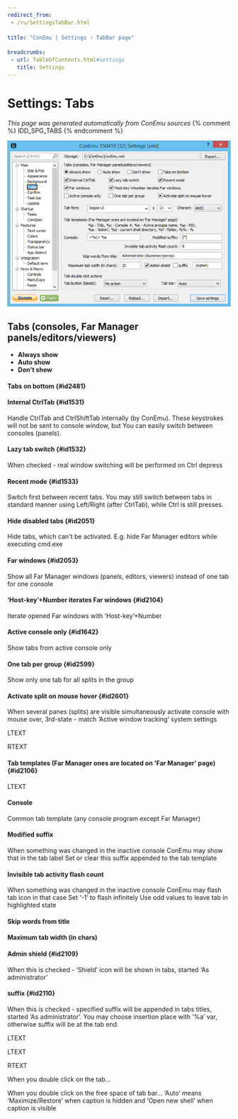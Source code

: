 ```yaml
---
redirect_from:
 - /ru/SettingsTabBar.html

title: "ConEmu | Settings › TabBar page"

breadcrumbs:
 - url: TableOfContents.html#settings
   title: Settings
---
```


# Settings: Tabs

*This page was generated automatically from ConEmu sources*
{% comment %} IDD_SPG_TABS {% endcomment %}

![ConEmu Settings: Tabs](/img/Settings-TabBar.png)



## Tabs (consoles, Far Manager panels/editors/viewers)




* **Always show**
* **Auto show**
* **Don't show**


#### Tabs on bottom  {#id2481}


#### Internal CtrlTab  {#id1531}
Handle CtrlTab and CtrlShiftTab internally (by ConEmu). These keystrokes will not be sent to console window, but You can easily switch between consoles (panels).

#### Lazy tab switch  {#id1532}
When checked - real window switching will be performed on Ctrl depress

#### Recent mode  {#id1533}
Switch first between recent tabs. You may still switch between tabs in standard manner using Left/Right (after CtrlTab), while Ctrl is still presses.

#### Hide disabled tabs  {#id2051}
Hide tabs, which can't be activated. E.g. hide Far Manager editors while executing cmd.exe

#### Far windows  {#id2053}
Show all Far Manager windows (panels, editors, viewers) instead of one tab for one console

#### ‘Host-key’+Number iterates Far windows  {#id2104}
Iterate opened Far windows with ‘Host-key’+Number

#### Active console only  {#id1642}
Show tabs from active console only

#### One tab per group  {#id2599}
Show only one tab for all splits in the group

#### Activate split on mouse hover  {#id2601}
When several panes (splits) are visible simultaneously activate console with mouse over, 3rd-state - match ‘Active window tracking’ system settings

LTEXT



RTEXT



#### Tab templates (Far Manager ones are located on 'Far Manager' page)  {#id2106}






LTEXT



#### Console
Common tab template (any console program except Far Manager)

#### Modified suffix
When something was changed in the inactive console ConEmu may show that in the tab label Set or clear this suffix appended to the tab template

#### Invisible tab activity flash count
When something was changed in the inactive console ConEmu may flash tab icon in that case Set ‘-1’ to flash infinitely Use odd values to leave tab in highlighted state

#### Skip words from title


#### Maximum tab width (in chars)


#### Admin shield  {#id2109}
When this is checked - ‘Shield’ icon will be shown in tabs, started ‘As administrator’

#### suffix  {#id2110}
When this is checked - specified suffix will be appended in tabs titles, started ‘As administrator’. You may choose insertion place with ‘%a’ var, otherwise suffix will be at the tab end.



LTEXT



LTEXT



RTEXT



When you double click on the tab...

When you double click on the free space of tab bar... ‘Auto’ means ‘Maximize/Restore’ when caption is hidden and ‘Open new shell’ when caption is visible

